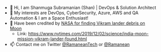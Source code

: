 - 👋 Hi, I am Shanmuga Subramanian (Shan) | DevOps & Solution Architect
- 👀 My interests are DevOps, CyberSecurity, Azure, AWS and QA Automation & I am a Space Enthusiast! 
- 🌱 Have been credited by <a href='https://www.nasa.gov/image-feature/goddard/2019/vikram-lander-found'>NASA for finding Vikram lander debris on Moon</a> <Br>
        <ul><li>Link: https://www.nytimes.com/2019/12/02/science/india-moon-mission-vikram-lander-found.html  </li></ul>
- 📫  Contact me on Twitter <a href='https://twitter.com/RamaneanTech'>@RamaneanTech</a> or <a href='https://twitter.com/Ramanean'>@Ramanean</a>
